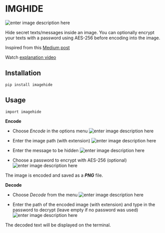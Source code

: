 ﻿# IMGHIDE

![enter image description here](https://i.ibb.co/MZR48SH/imgide-sc.png)

Hide secret texts/messages inside an image. You can optionally encrypt your texts with a password using AES-256 before encoding into the image.

Inspired from this [Medium post](https://medium.com/better-programming/image-steganography-using-python-2250896e48b9)

Watch [explanation video](https://youtu.be/_KX8ORUA_98)

## Installation

    pip install imagehide


## Usage

    import imagehide

**Encode**

 - Choose *Encode* in the options menu
 ![enter image description here](https://i.ibb.co/6rG8HBt/imghide-sc2.png)
 
 - Enter the image path (with extension)
 ![enter image description here](https://i.ibb.co/RCJCGCh/imghide-sc3.png)
 - Enter the message to be hidden
 ![enter image description here](https://i.ibb.co/ngXDwHk/imghide-sc4.png)
 - Choose a password to encrypt with AES-256 (optional)
 ![enter image description here](https://i.ibb.co/87qCNZg/imghide-sc5.png)

The image is encoded and saved as a ***PNG*** file.

**Decode**

 - Choose *Decode* from the menu
![enter image description here](https://i.ibb.co/nkvzjCJ/imghide-sc6.png)

 - Enter the path of the encoded image (with extension) and type in the password to decrypt (leave empty if no password was used)
![enter image description here](https://i.ibb.co/HTP4b28/imghide-sc7.png)

The decoded text will be displayed on the terminal.
